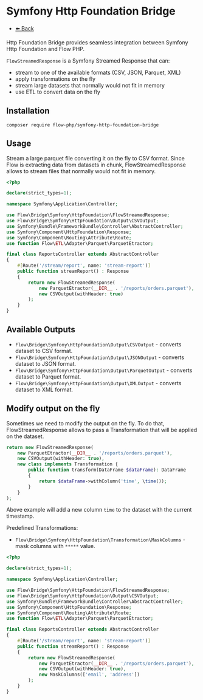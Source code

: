 # Symfony Http Foundation Bridge

- [⬅️️ Back](../../introduction.md)

Http Foundation Bridge provides seamless integration between Symfony Http Foundation and Flow PHP.

`FlowStreamedResponse` is a Symfony Streamed Response that can:

- stream to one of the available formats (CSV, JSON, Parquet, XML)
- apply transformations on the fly
- stream large datasets that normally would not fit in memory
- use ETL to convert data on the fly

## Installation

```
composer require flow-php/symfony-http-foundation-bridge
```

## Usage

Stream a large parquet file converting it on the fly to CSV format.
Since Flow is extracting data from datasets in chunk, FlowStreamedResponse allows to stream
files that normally would not fit in memory.

```php
<?php

declare(strict_types=1);

namespace Symfony\Application\Controller;

use Flow\Bridge\Symfony\HttpFoundation\FlowStreamedResponse;
use Flow\Bridge\Symfony\HttpFoundation\Output\CSVOutput;
use Symfony\Bundle\FrameworkBundle\Controller\AbstractController;
use Symfony\Component\HttpFoundation\Response;
use Symfony\Component\Routing\Attribute\Route;
use function Flow\ETL\Adapter\Parquet\ParquetEtractor;

final class ReportsController extends AbstractController
{
    #[Route('/stream/report', name: 'stream-report')]
    public function streamReport() : Response
    {
        return new FlowStreamedResponse(
            new ParquetEtractor(__DIR__ . '/reports/orders.parquet'),
            new CSVOutput(withHeader: true)
        );
    }
}
```

## Available Outputs

- `Flow\Bridge\Symfony\HttpFoundation\Output\CSVOutput` - converts dataset to CSV format.
- `Flow\Bridge\Symfony\HttpFoundation\Output\JSONOutput` - converts dataset to JSON format.
- `Flow\Bridge\Symfony\HttpFoundation\Output\ParquetOutput` - converts dataset to Parquet format.
- `Flow\Bridge\Symfony\HttpFoundation\Output\XMLOutput` - converts dataset to XML format.

## Modify output on the fly

Sometimes we need to modify the output on the fly. 
To do that, FlowStreamedResponse allows to pass a Transformation that will be applied on the dataset.

```php
return new FlowStreamedResponse(
    new ParquetEtractor(__DIR__ . '/reports/orders.parquet'),
    new CSVOutput(withHeader: true),
    new class implements Transformation {
        public function transform(DataFrame $dataFrame): DataFrame
        {
            return $dataFrame->withColumn('time', \time());
        }
    }
);
```

Above example will add a new column `time` to the dataset with the current timestamp.

Predefined Transformations: 

- `Flow\Bridge\Symfony\HttpFoundation\Transformation\MaskColumns` - mask columns with `*****` value.

```php
<?php

declare(strict_types=1);

namespace Symfony\Application\Controller;

use Flow\Bridge\Symfony\HttpFoundation\FlowStreamedResponse;
use Flow\Bridge\Symfony\HttpFoundation\Output\CSVOutput;
use Symfony\Bundle\FrameworkBundle\Controller\AbstractController;
use Symfony\Component\HttpFoundation\Response;
use Symfony\Component\Routing\Attribute\Route;
use function Flow\ETL\Adapter\Parquet\ParquetEtractor;

final class ReportsController extends AbstractController
{
    #[Route('/stream/report', name: 'stream-report')]
    public function streamReport() : Response
    {
        return new FlowStreamedResponse(
            new ParquetEtractor(__DIR__ . '/reports/orders.parquet'),
            new CSVOutput(withHeader: true),
            new MaskColumns(['email', 'address'])
        );
    }
}
```